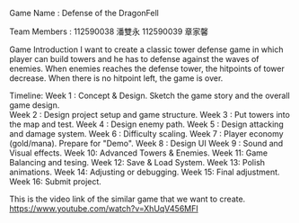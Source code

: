 Game Name : Defense of the DragonFell

Team Members : 112590038 潘雙永
               112590039 章家馨
               
Game Introduction
    I want to create a classic tower defense game in which
    player can build towers and he has to defense against the
    waves of enemies. When enemies reaches the defense tower,
    the hitpoints of tower decrease. When there is no hitpoint
    left, the game is over.
    
Timeline:
Week 1 : Concept & Design. Sketch the game story and the overall game design.\
Week 2 : Design project setup and game structure.
Week 3 : Put towers into the map and test.
Week 4 : Design enemy path.
Week 5 : Design attacking and damage system.
Week 6 : Difficulty scaling.
Week 7 : Player economy (gold/mana). Prepare for "Demo".
Week 8 : Design UI
Week 9 : Sound and Visual effects.
Week 10: Advanced Towers & Enemies.
Week 11: Game Balancing and tesing.
Week 12: Save & Load System.
Week 13: Polish animations.
Week 14: Adjusting or debugging.
Week 15: Final adjustment.
Week 16: Submit project.


This is the video link of the similar game that we want to create.
https://www.youtube.com/watch?v=XhUqV456MFI
    
    

